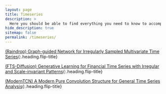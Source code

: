 ```yaml
---
layout: page
title: Timeseries
description: >
  Here you should be able to find everything you need to know to accomplish the most common tasks when blogging with Hydejack.
hide_description: true
sitemap: false
permalink: /timeseries/
---
```


[(Raindrop) Graph-guided Network for Irregularly Sampled Multivariate Time Series]{:.heading.flip-title}

[(FTS-Diffusion) Generative Learning for Financial Time Series with Irregular and Scale-invariant Patterns]{:.heading.flip-title}

[(ModernTCN) A Modern Pure Convolution Structure for General Time Series Analysis]{:.heading.flip-title}




[(Raindrop) Graph-guided Network for Irregularly Sampled Multivariate Time Series]: /timeseries/2024-02-09-Raindrop

[(FTS-Diffusion) Generative Learning for Financial Time Series with Irregular and Scale-invariant Patterns]: /timeseries/2024-02-13-FTS-Diffusion

[(ModernTCN) A Modern Pure Convolution Structure for General Time Series Analysis]: /timeseries/2024-02-14-ModernTCN